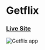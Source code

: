 # Getflix

### [Live Site](https://get-flix.netlify.app)

![Getflix app](https://i.ibb.co/d6mrZj6/getflix.png)

